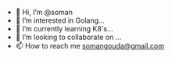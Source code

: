 - 👋 Hi, I’m @soman
- 👀 I’m interested in Golang...
- 🌱 I’m currently learning K8's...
- 💞️ I’m looking to collaborate on ...
- 📫 How to reach me somangouda@gmail.com

<!---
somangowda/somangowda is a ✨ special ✨ repository because its `README.md` (this file) appears on your GitHub profile.
You can click the Preview link to take a look at your changes.
--->
